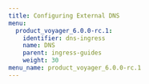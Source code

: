 ```yaml
---
title: Configuring External DNS
menu:
  product_voyager_6.0.0-rc.1:
    identifier: dns-ingress
    name: DNS
    parent: ingress-guides
    weight: 30
menu_name: product_voyager_6.0.0-rc.1
---
```


